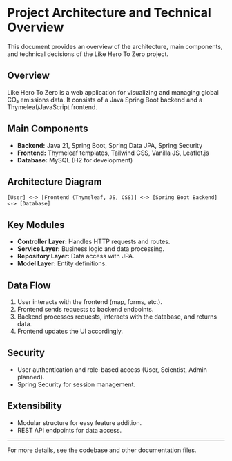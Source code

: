 # Project Architecture and Technical Overview

This document provides an overview of the architecture, main components, and technical decisions of the Like Hero To Zero project.

## Overview

Like Hero To Zero is a web application for visualizing and managing global CO₂ emissions data. It consists of a Java Spring Boot backend and a Thymeleaf/JavaScript frontend.

## Main Components

- **Backend:** Java 21, Spring Boot, Spring Data JPA, Spring Security
- **Frontend:** Thymeleaf templates, Tailwind CSS, Vanilla JS, Leaflet.js
- **Database:** MySQL (H2 for development)

## Architecture Diagram

```
[User] <-> [Frontend (Thymeleaf, JS, CSS)] <-> [Spring Boot Backend] <-> [Database]
```

## Key Modules

- **Controller Layer:** Handles HTTP requests and routes.
- **Service Layer:** Business logic and data processing.
- **Repository Layer:** Data access with JPA.
- **Model Layer:** Entity definitions.

## Data Flow

1. User interacts with the frontend (map, forms, etc.).
2. Frontend sends requests to backend endpoints.
3. Backend processes requests, interacts with the database, and returns data.
4. Frontend updates the UI accordingly.

## Security

- User authentication and role-based access (User, Scientist, Admin planned).
- Spring Security for session management.

## Extensibility

- Modular structure for easy feature addition.
- REST API endpoints for data access.

---

For more details, see the codebase and other documentation files.

